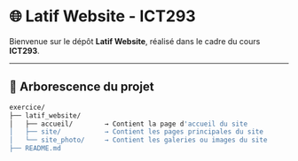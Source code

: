 # 🌐 Latif Website - ICT293

Bienvenue sur le dépôt **Latif Website**, réalisé dans le cadre du cours **ICT293**.

---

## 📁 Arborescence du projet

```bash
exercice/
├── latif_website/
│   ├── accueil/        → Contient la page d'accueil du site
│   ├── site/           → Contient les pages principales du site
│   └── site_photo/     → Contient les galeries ou images du site
├── README.md
